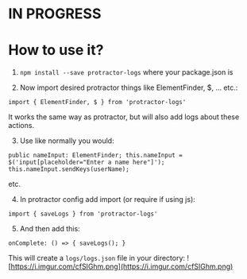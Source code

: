 # IN PROGRESS
# How to use it?
1. `npm install --save protractor-logs` where your package.json is

2. Now import desired protractor things like ElementFinder, $, ... etc.:

`import { ElementFinder, $ } from 'protractor-logs'`

It works the same way as protractor, but will also add logs about these actions.

3. Use like normally you would:

`public nameInput: ElementFinder;
this.nameInput = $('input[placeholder="Enter a name here"]');
this.nameInput.sendKeys(userName);` 

etc.

4. In protractor config add import (or require if using js):

`import { saveLogs } from 'protractor-logs'`

5. And then add this:

`onComplete: () => { saveLogs(); }`
 
 This will create a `logs/logs.json` file in your directory:
 ![https://i.imgur.com/cfSIGhm.png](https://i.imgur.com/cfSIGhm.png)
